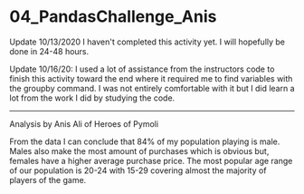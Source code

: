 # 04_PandasChallenge_Anis

Update 10/13/2020
I haven't completed this activity yet. I will hopefully be done in 24-48 hours.

Update 10/16/20: I used a lot of assistance from the instructors code to finish this activity toward the end where it required me to find variables with the groupby command. I was not entirely comfortable with it but I did learn a lot from the work I did by studying the code.


-------------------------------
Analysis by Anis Ali of Heroes of Pymoli

From the data I can conclude that 84% of my population playing is male. Males also make the most amount of purchases which is obvious but, females have a higher average purchase price. The most popular age range of our population is 20-24 with 15-29 covering almost the majority of players of the game. 
